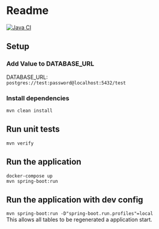 # Readme
[![Java CI](https://github.com/franziskakoellschen/kinoticketreservierung_backend/actions/workflows/java_ci.yml/badge.svg)](https://github.com/franziskakoellschen/kinoticketreservierung_backend/actions/workflows/java_ci.yml)

## Setup
### Add Value to DATABASE_URL
DATABASE_URL: \
`postgres://test:password@localhost:5432/test`

### Install dependencies
`mvn clean install`

## Run unit tests
`mvn verify`

## Run the application
`docker-compose up` \
`mvn spring-boot:run`

## Run the application with dev config
`mvn spring-boot:run -D"spring-boot.run.profiles"=local` \
This allows all tables to be regenerated a application start.
